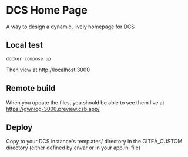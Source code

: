 # DCS Home Page

A way to design a dynamic, lively homepage for DCS

## Local test

`docker compose up`

Then view at http://localhost:3000

## Remote build

When you update the files, you should be able to see them live at https://gwniog-3000.preview.csb.app/

## Deploy

Copy to your DCS instance's templates/ directory in the GITEA_CUSTOM directory (either defined by envar or in your app.ini file) 
